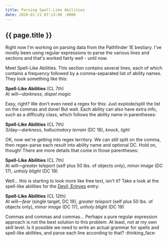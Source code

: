 ```yaml
---
title: Parsing Spell-Like Abilities
date: 2020-01-21 07:13:00 -0800
---
```


## {{ page.title }}

Right now I'm working on parsing data from the Pathfinder 1E bestiary. I've mostly been using regular expressions to parse the various lines and sections and that's worked fairly well - until now.
<!-- More -->
Meet Spell-Like Abilities. This section contains several lines, each of which contains a frequency followed by a comma-separated list of ability names. They look something like this:

**Spell-Like Abilities** (CL 7th)<br>
At will—*darkness*, *dispel magic*

Easy, right? We don't even need a regex for this: Just explode/split the list on the commas and done! But wait. Each ability can also have extra info, such as a difficulty class, which follows the ability name in parentheses:

**Spell-Like Abilities** (CL 7th)<br>
3/day—*darkness*, *hallucinatory terrain* (DC 18), *knock*, *light*

OK, now we're getting into regex territory. We can still split on the comma, then regex-parse each result into ability name and optional DC. Hold on, though! There are more details that come in those parentheses:

**Spell-Like Abilities** (CL 7th)<br>
At will—*greater teleport* (self plus 50 lbs. of objects only), *minor image* (DC 17), *unholy blight* (DC 19)
 
 Well… this is starting to look more like free text, isn't it? Take a look at the spell-like abilities for the [Devil, Erinyes](http://legacy.aonprd.com/bestiary/devil.html#devil-erinyes) entry: 
 
**Spell-Like Abilities** (CL 12th)<br>
At will—*fear* (single target, DC 19), *greater teleport* (self plus 50 lbs. of objects only), *minor image* (DC 17), *unholy blight* (DC 19)

Commas and commas and commas… Perhaps a pure regular expression approach is not the best solution to this problem. At least, not at my own skill level. Is it possible we need to write an actual grammar for spells and spell-like abilities, and parse each line according to that? :thinking_face:
